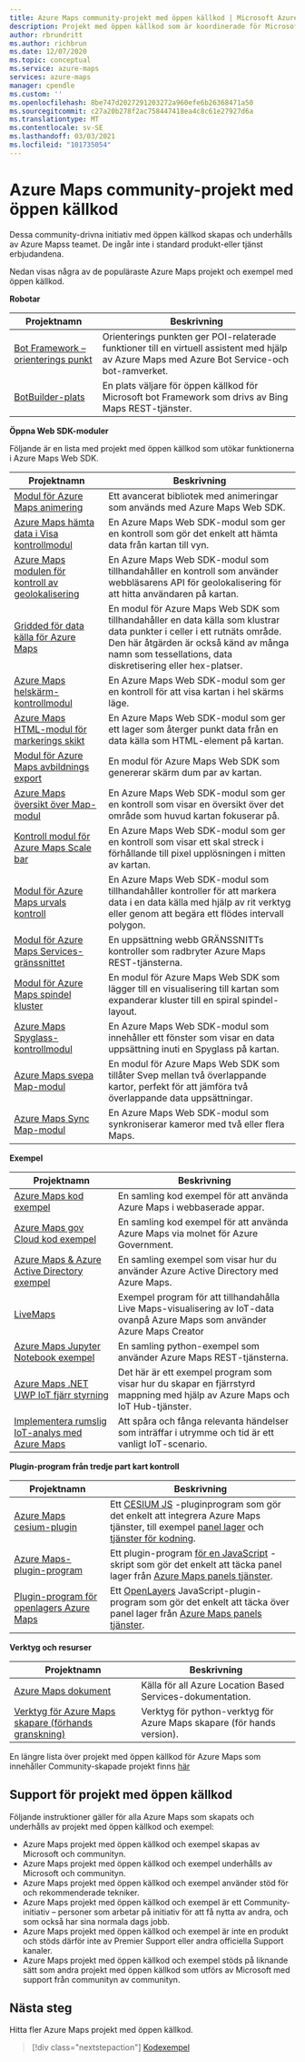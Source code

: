 ```yaml
---
title: Azure Maps community-projekt med öppen källkod | Microsoft Azure Maps
description: Projekt med öppen källkod som är koordinerade för Microsoft Azure Maps-plattformen.
author: rbrundritt
ms.author: richbrun
ms.date: 12/07/2020
ms.topic: conceptual
ms.service: azure-maps
services: azure-maps
manager: cpendle
ms.custom: ''
ms.openlocfilehash: 8be747d2027291203272a960efe6b26368471a50
ms.sourcegitcommit: c27a20b278f2ac758447418ea4c8c61e27927d6a
ms.translationtype: MT
ms.contentlocale: sv-SE
ms.lasthandoff: 03/03/2021
ms.locfileid: "101735054"
---
```

# <a name="azure-maps-community---open-source-projects"></a>Azure Maps community-projekt med öppen källkod

Dessa community-drivna initiativ med öppen källkod skapas och underhålls av Azure Mapss teamet. De ingår inte i standard produkt-eller tjänst erbjudandena.

Nedan visas några av de populäraste Azure Maps projekt och exempel med öppen källkod.

**Robotar**

| Projektnamn | Beskrivning |
|-|-|
| [Bot Framework – orienterings punkt](https://github.com/microsoft/botframework-solutions/tree/488093ac2fddf16096171f6a926315aa45e199e7/skills/csharp/pointofinterestskill) | Orienterings punkten ger POI-relaterade funktioner till en virtuell assistent med hjälp av Azure Maps med Azure Bot Service-och bot-ramverket. |
| [BotBuilder-plats](https://github.com/Microsoft/BotBuilder-Location) | En plats väljare för öppen källkod för Microsoft bot Framework som drivs av Bing Maps REST-tjänster. |

<a name="open-web-sdk-modules"></a>

**Öppna Web SDK-moduler**

Följande är en lista med projekt med öppen källkod som utökar funktionerna i Azure Maps Web SDK.

| Projektnamn | Beskrivning |
|-|-|
| [Modul för Azure Maps animering](https://github.com/Azure-Samples/azure-maps-animations) | Ett avancerat bibliotek med animeringar som används med Azure Maps Web SDK. |
| [Azure Maps hämta data i Visa kontrollmodul](https://github.com/Azure-Samples/azure-maps-bring-data-into-view-control) | En Azure Maps Web SDK-modul som ger en kontroll som gör det enkelt att hämta data från kartan till vyn. |
| [Azure Maps modulen för kontroll av geolokalisering](https://github.com/Azure-Samples/azure-maps-geolocation-control) | En Azure Maps Web SDK-modul som tillhandahåller en kontroll som använder webbläsarens API för geolokalisering för att hitta användaren på kartan. |
| [Gridded för data källa för Azure Maps](https://github.com/Azure-Samples/azure-maps-gridded-data-source) | En modul för Azure Maps Web SDK som tillhandahåller en data källa som klustrar data punkter i celler i ett rutnäts område. Den här åtgärden är också känd av många namn som tessellations, data diskretisering eller hex-platser.  |
| [Azure Maps helskärm-kontrollmodul](https://github.com/Azure-Samples/azure-maps-fullscreen-control) | En Azure Maps Web SDK-modul som ger en kontroll för att visa kartan i hel skärms läge. |
| [Azure Maps HTML-modul för markerings skikt](https://github.com/Azure-Samples/azure-maps-html-marker-layer) | En Azure Maps Web SDK-modul som ger ett lager som återger punkt data från en data källa som HTML-element på kartan. |
| [Modul för Azure Maps avbildnings export](https://github.com/Azure-Samples/azure-maps-image-exporter) | En modul för Azure Maps Web SDK som genererar skärm dum par av kartan. |
| [Azure Maps översikt över Map-modul](https://github.com/Azure-Samples/azure-maps-overview-map) | En Azure Maps Web SDK-modul som ger en kontroll som visar en översikt över det område som huvud kartan fokuserar på. |
| [Kontroll modul för Azure Maps Scale bar](https://github.com/Azure-Samples/azure-maps-scale-bar-control) | En Azure Maps Web SDK-modul som ger en kontroll som visar ett skal streck i förhållande till pixel upplösningen i mitten av kartan. |
| [Modul för Azure Maps urvals kontroll](https://github.com/Azure-Samples/azure-maps-selection-control) | En Azure Maps Web SDK-modul som tillhandahåller kontroller för att markera data i en data källa med hjälp av rit verktyg eller genom att begära ett flödes intervall polygon. |
| [Modul för Azure Maps Services-gränssnittet](https://github.com/Azure-Samples/azure-maps-services-ui) | En uppsättning webb GRÄNSSNITTs kontroller som radbryter Azure Maps REST-tjänsterna. |
| [Modul för Azure Maps spindel kluster](https://github.com/Azure-Samples/azure-maps-spider-clusters) | En modul för Azure Maps Web SDK som lägger till en visualisering till kartan som expanderar kluster till en spiral spindel-layout. |
| [Azure Maps Spyglass-kontrollmodul](https://github.com/Azure-Samples/azure-maps-spyglass-control) | En Azure Maps Web SDK-modul som innehåller ett fönster som visar en data uppsättning inuti en Spyglass på kartan.  |
| [Azure Maps svepa Map-modul](https://github.com/Azure-Samples/azure-maps-swipe-map) | En modul för Azure Maps Web SDK som tillåter Svep mellan två överlappande kartor, perfekt för att jämföra två överlappande data uppsättningar. |
| [Azure Maps Sync Map-modul](https://github.com/Azure-Samples/azure-maps-sync-maps) | En Azure Maps Web SDK-modul som synkroniserar kameror med två eller flera Maps. |

**Exempel**

| Projektnamn | Beskrivning |
|-|-|
| [Azure Maps kod exempel](https://github.com/Azure-Samples/AzureMapsCodeSamples) | En samling kod exempel för att använda Azure Maps i webbaserade appar. |
| [Azure Maps gov Cloud kod exempel](https://github.com/Azure-Samples/AzureMapsCodeSamples) | En samling kod exempel för att använda Azure Maps via molnet för Azure Government. |
| [Azure Maps & Azure Active Directory exempel](https://github.com/Azure-Samples/Azure-Maps-AzureAD-Samples) | En samling exempel som visar hur du använder Azure Active Directory med Azure Maps. | 
| [LiveMaps](https://github.com/Azure-Samples/LiveMaps) | Exempel program för att tillhandahålla Live Maps-visualisering av IoT-data ovanpå Azure Maps som använder Azure Maps Creator |
| [Azure Maps Jupyter Notebook exempel](https://github.com/Azure-Samples/Azure-Maps-Jupyter-Notebook) | En samling python-exempel som använder Azure Maps REST-tjänsterna. |
| [Azure Maps .NET UWP IoT fjärr styrning](https://github.com/Azure-Samples/azure-maps-dotnet-webgl-uwp-iot-remote-control) | Det här är ett exempel program som visar hur du skapar en fjärrstyrd mappning med hjälp av Azure Maps och IoT Hub-tjänster. |
| [Implementera rumslig IoT-analys med Azure Maps](https://github.com/Azure-Samples/iothub-to-azure-maps-geofencing) | Att spåra och fånga relevanta händelser som inträffar i utrymme och tid är ett vanligt IoT-scenario. |

**Plugin-program från tredje part kart kontroll**
<a name="third-part-map-control-plugins"></a>

| Projektnamn | Beskrivning |
|-|-|
| [Azure Maps cesium-plugin](https://github.com/azure-samples/azure-maps-cesium) | Ett [CESIUM JS](https://cesium.com/cesiumjs/) -pluginprogram som gör det enkelt att integrera Azure Maps tjänster, till exempel [panel lager](/rest/api/maps/renderv2/getmaptilepreview) och [tjänster för kodning](/rest/api/maps/search). |
| [Azure Maps-plugin-program](https://github.com/azure-samples/azure-maps-leaflet) | Ett plugin-program [för en JavaScript](https://leafletjs.com/) -skript som gör det enkelt att täcka panel lager från [Azure Maps panels tjänster](/rest/api/maps/renderv2/getmaptilepreview). |
 | [Plugin-program för openlagers Azure Maps](https://github.com/azure-samples/azure-maps-openlayers) | Ett [OpenLayers](https://www.openlayers.org/) JavaScript-plugin-program som gör det enkelt att täcka över panel lager från [Azure Maps panels tjänster](/rest/api/maps/renderv2/getmaptilepreview). |

**Verktyg och resurser**

| Projektnamn | Beskrivning |
|-|-|
| [Azure Maps dokument](https://github.com/MicrosoftDocs/azure-docs/tree/master/articles/azure-maps) | Källa för all Azure Location Based Services-dokumentation. |
| [Verktyg för Azure Maps skapare (förhands granskning)](https://github.com/Azure-Samples/AzureMapsCreator) | Verktyg för python-verktyg för Azure Maps skapare (för hands version). |

En längre lista över projekt med öppen källkod för Azure Maps som innehåller Community-skapade projekt finns [här](https://github.com/microsoft/Maps/blob/master/AzureMaps.md)

## <a name="supportability-of-open-source-projects"></a>Support för projekt med öppen källkod

Följande instruktioner gäller för alla Azure Maps som skapats och underhålls av projekt med öppen källkod och exempel:

- Azure Maps projekt med öppen källkod och exempel skapas av Microsoft och communityn.
- Azure Maps projekt med öppen källkod och exempel underhålls av Microsoft och communityn.
- Azure Maps projekt med öppen källkod och exempel använder stöd för och rekommenderade tekniker.
- Azure Maps projekt med öppen källkod och exempel är ett Community-initiativ – personer som arbetar på initiativ för att få nytta av andra, och som också har sina normala dags jobb.
- Azure Maps projekt med öppen källkod och exempel är inte en produkt och stöds därför inte av Premier Support eller andra officiella Support kanaler.
- Azure Maps projekt med öppen källkod och exempel stöds på liknande sätt som andra projekt med öppen källkod som utförs av Microsoft med support från communityn av communityn.

## <a name="next-steps"></a>Nästa steg

Hitta fler Azure Maps projekt med öppen källkod.

> [!div class="nextstepaction"]
> [Kodexempel](/samples/browse/?products=azure-maps)